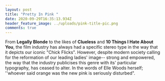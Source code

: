 ```yaml
---
layout: post
title: "Pretty In Pink "
date: 2020-09-29T16:35:13.934Z
header_feature_image: ../uploads/pink-title-pic.png
comments: true
---
```

From **Legally Blonde** to the likes of **Clueless** and **10 Things I Hate About You**, the film industry has always had a specific stereo type in the way that it depicts our iconic "Chick Flicks". However, despite modern society calling for the reformation of our leading ladies' image-- strong and empowered, the way that the industry publicises this genre with its' particular typography, has ceased to alter. In the words of Elle Woods herself; ''whoever said orange was the new pink is seriously disturbed".